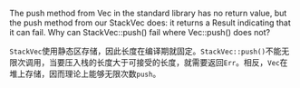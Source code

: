 The push method from Vec in the standard library has no return value, but the push method from our StackVec does: it returns a Result indicating that it can fail. Why can StackVec::push() fail where Vec::push() does not?

`StackVec`使用静态区存储，因此长度在编译期就固定。`StackVec::push()`不能无限次调用，当要压入栈的长度大于可接受的长度，就需要返回`Err`。相反，`Vec`在堆上存储，因而理论上能够无限次数`push`。
